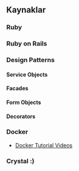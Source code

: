 ## Kaynaklar

### Ruby

### Ruby on Rails

### Design Patterns

#### Service Objects

#### Facades

#### Form Objects

#### Decorators

### Docker

* [Docker Tutorial Videos](https://www.youtube.com/playlist?list=PLkA60AVN3hh_6cAz8TUGtkYbJSL2bdZ4h)

### Crystal :)
